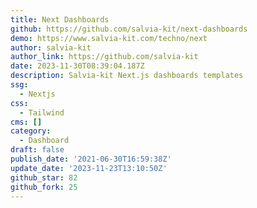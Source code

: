 ```yaml
---
title: Next Dashboards
github: https://github.com/salvia-kit/next-dashboards
demo: https://www.salvia-kit.com/techno/next
author: salvia-kit
author_link: https://github.com/salvia-kit
date: 2023-11-30T08:39:04.187Z
description: Salvia-kit Next.js dashboards templates
ssg:
  - Nextjs
css:
  - Tailwind
cms: []
category:
  - Dashboard
draft: false
publish_date: '2021-06-30T16:59:38Z'
update_date: '2023-11-23T13:10:50Z'
github_star: 82
github_fork: 25
---
```

